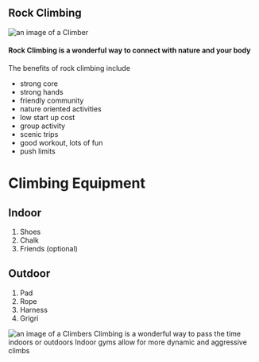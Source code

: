 ## Rock Climbing

![an image of a Climber](https://image.redbull.com/rbcom/052/2018-07-06/7fa619f5-529b-4168-bba8-6a01725ff786/0012/0/0/2306/3295/4942/1150/1/climbing-collection.jpg)

#### Rock Climbing is a wonderful way to connect with nature and your body
The benefits of rock climbing include
* strong core
* strong hands
* friendly community 
* nature oriented activities 
* low start up cost
* group activity
* scenic trips 
* good workout, lots of fun
* push limits

# Climbing Equipment 
## Indoor 
1. Shoes
2. Chalk
3. Friends (optional)
## Outdoor
1. Pad
2. Rope
3. Harness
4. Grigri

![an image of a Climbers](https://images.squarespace-cdn.com/content/v1/5876a2575016e15c31331ed0/1523461667708-ZB6MPBUTRJ1XO5UPGQDZ/ke17ZwdGBToddI8pDm48kFWxnDtCdRm2WA9rXcwtIYR7gQa3H78H3Y0txjaiv_0fDoOvxcdMmMKkDsyUqMSsMWxHk725yiiHCCLfrh8O1z5QPOohDIaIeljMHgDF5CVlOqpeNLcJ80NK65_fV7S1UcTSrQkGwCGRqSxozz07hWZrYGYYH8sg4qn8Lpf9k1pYMHPsat2_S1jaQY3SwdyaXg/first-time-climbers-RVA.jpg?format=1500w)
                            Climbing is a wonderful way to pass the time indoors or outdoors
                              Indoor gyms allow for more dynamic and aggressive climbs 
